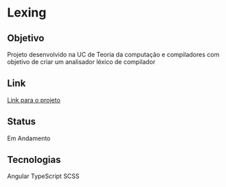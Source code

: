 # Lexing

## Objetivo
Projeto desenvolvido na UC de Teoria da computação e compiladores com objetivo de criar um analisador léxico de compilador

## Link
[Link para o projeto](https://lexing.vercel.app/)

## Status
Em Andamento

## Tecnologias
Angular
TypeScript
SCSS
